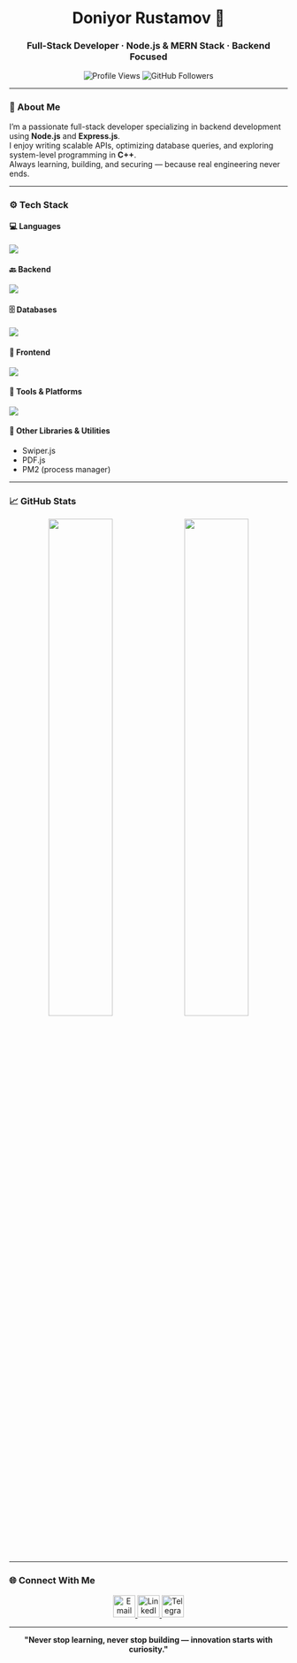 <h1 align="center">Doniyor Rustamov 👋</h1>  
<h3 align="center">Full-Stack Developer · Node.js & MERN Stack · Backend Focused</h3>

<p align="center">
  <img src="https://komarev.com/ghpvc/?username=Doniyor6444&color=2f81f7&style=flat-square" alt="Profile Views" />  
  <img src="https://img.shields.io/github/followers/Doniyor6444?label=Followers&style=flat-square&color=2f81f7" alt="GitHub Followers" />
</p>

---

### 🧠 About Me  
I’m a passionate full-stack developer specializing in backend development using **Node.js** and **Express.js**.  
I enjoy writing scalable APIs, optimizing database queries, and exploring system-level programming in **C++**.  
Always learning, building, and securing — because real engineering never ends.

---

### ⚙️ Tech Stack

#### 💻 Languages
<p align="left">
  <img src="https://skillicons.dev/icons?i=js,ts,cpp" />
</p>

#### 🔙 Backend
<p align="left">
  <img src="https://skillicons.dev/icons?i=nodejs,express" />
</p>

#### 🗄️ Databases
<p align="left">
  <img src="https://skillicons.dev/icons?i=mongodb,postgresql,mysql,sqlite" />
</p>

#### 🎨 Frontend
<p align="left">
  <img src="https://skillicons.dev/icons?i=html,css,bootstrap,tailwind" />
</p>

#### 🧰 Tools & Platforms
<p align="left">
  <img src="https://skillicons.dev/icons?i=git,github,postman,nginx,linux,notion" />
</p>

#### 🧪 Other Libraries & Utilities
- Swiper.js  
- PDF.js  
- PM2 (process manager)  

---

### 📈 GitHub Stats
<p align="center">
  <img src="https://github-readme-stats.vercel.app/api?username=Doniyor6444&show_icons=true&theme=github_dark&hide_border=true&title_color=2f81f7&icon_color=2f81f7" width="48%" />
  <img src="https://github-readme-stats.vercel.app/api/top-langs/?username=Doniyor6444&layout=compact&theme=github_dark&hide_border=true&title_color=2f81f7" width="48%" />
</p>

---

### 🌐 Connect With Me
<p align="center">
  <a href="mailto:ddeveloper7771@gmail.com">
    <img src="https://skillicons.dev/icons?i=gmail" alt="Email" height="40"/>
  </a>
  <a href="https://www.linkedin.com/in/doniyorrustamov/">
    <img src="https://skillicons.dev/icons?i=linkedin" alt="LinkedIn" height="40"/>
  </a>
  <a href="https://t.me/doni_ac">
    <img src="https://skillicons.dev/icons?i=telegram" alt="Telegram" height="40"/>
  </a>
</p>

---

<p align="center"><strong>"Never stop learning, never stop building — innovation starts with curiosity."</strong></p>
